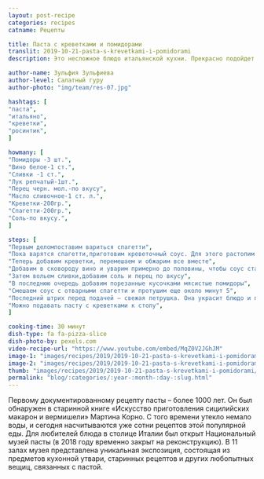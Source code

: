 ```yaml
---
layout: post-recipe
categories: recipes
catname: Рецепты

title: Паста с креветками и помидорами
translit: 2019-10-21-pasta-s-krevetkami-i-pomidorami
description: Это несложное блюдо итальянской кухни. Прекрасно подойдет для романтического ужина.

author-name: Зульфия Зульфиева
author-level: Салатный гуру
author-photo: "img/team/res-07.jpg"

hashtags: [
"паста",
"итальяно",
"креветки",
"росинтик",
]

howmany: [
"Помидоры -3 шт.",
"Вино белое-1 ст.",
"Сливки -1 ст.",
"Лук репчатый-1шт.",
"Перец черн. мол.-по вкусу",
"Масло сливочное-1 ст. л.",
"Креветки-200гр.",
"Спагетти-200гр.",
"Соль-по вкусу.",
]

steps: [
"Первым деломпоставим вариться спагетти",
"Пока варятся спагетти,приготовим креветочный соус. Для этого растопим масло и спассеруем на нем порезанный кубиками лук",
"Теперь добавим креветки, перемешаем и обжарим все вместе",
"Добавим в сковороду вино и уварим примерно до половины, чтобы соус стал густым",
"Затем вольем сливки,добавим соль и перец по вкусу",
"В последнюю очередь добавим порезанные кусочками мясистые помидоры",
"Смешаем соус с отварными спагетти и протушим еще около минут 5",
"Последний штрих перед подачей – свежая петрушка. Она украсит блюдо и придаст ему свежий вид",
"Можно подавать пасту с креветками к столу",
]

cooking-time: 30 минут
dish-type: fa fa-pizza-slice
dish-photo-by: pexels.com
video-recipe-url: "https://www.youtube.com/embed/MqZ0V2JGhJM"
image-1: "images/recipes/2019/2019-10-21-pasta-s-krevetkami-i-pomidorami/1.jpg"
image-2: "images/recipes/2019/2019-10-21-pasta-s-krevetkami-i-pomidorami/2.jpg"
thumb: "images/recipes/2019/2019-10-21-pasta-s-krevetkami-i-pomidorami/1t.jpg"
permalink: "blog/:categories/:year-:month-:day-:slug.html"
---
```

Первому документированному рецепту пасты – более 1000 лет. Он был обнаружен в старинной книге «Искусство приготовления сицилийских макарон и вермишели» Мартина Корно. С того времени утекло немало воды, и сегодня насчитываются уже сотни рецептов этой популярной еды.
Для любителей блюда в столице Италии был открыт Национальный музей пасты (в 2018 году временно закрыт на реконструкцию). В 11 залах музея представлена уникальная экспозиция, состоящая из предметов кухонной утвари, старинных рецептов и других любопытных вещиц, связанных с пастой.